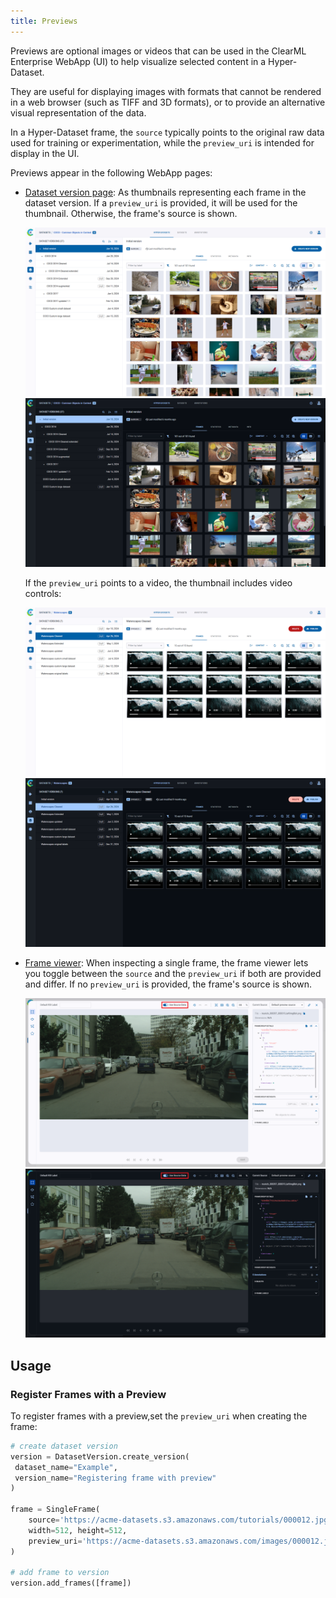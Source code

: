 ```yaml
---
title: Previews
---
```


Previews are optional images or videos that can be used in the ClearML Enterprise
WebApp (UI) to help visualize selected content in a Hyper-Dataset.

They are useful for displaying images with formats that cannot be rendered in a web browser 
(such as TIFF and 3D formats), or to provide an alternative visual representation of the data.

In a Hyper-Dataset frame, the `source` typically points to the original raw data used for training or experimentation, 
while the `preview_uri` is intended for display in the UI.

Previews appear in the following WebApp pages: 
* [Dataset version page](webapp/webapp_datasets_versioning.md): As thumbnails representing each frame in the dataset version. 
  If a `preview_uri` is provided, it will be used for the thumbnail. Otherwise, the frame's source is shown. 
  
  ![Previews](../img/hyperdatasets/dataset_versions.png#light-mode-only)
  ![Previews](../img/hyperdatasets/dataset_versions_dark.png#dark-mode-only)

  If the `preview_uri` points to a video, the thumbnail includes video controls:

  ![Video previews](../img/hyperdatasets/video_preview.png#light-mode-only)
  ![Video previews](../img/hyperdatasets/video_preview_dark.png#dark-mode-only)
 
* [Frame viewer](webapp/webapp_datasets_frames.md): When inspecting a single frame, the frame viewer lets you toggle between the 
  `source` and the `preview_uri` if both are provided and differ. If no `preview_uri` is provided, the frame's source is 
  shown.  

  ![Use source toggle](../img/hyperdatasets/source_preview.png#light-mode-only)
  ![Use source toggle](../img/hyperdatasets/source_preview_dark.png#dark-mode-only)

## Usage

### Register Frames with a Preview 

To register frames with a preview,set the `preview_uri` when creating the frame:

```python
# create dataset version
version = DatasetVersion.create_version(
 dataset_name="Example",
 version_name="Registering frame with preview"
)

frame = SingleFrame(
    source='https://acme-datasets.s3.amazonaws.com/tutorials/000012.jpg', 
    width=512, height=512, 
    preview_uri='https://acme-datasets.s3.amazonaws.com/images/000012.jpg'
)

# add frame to version
version.add_frames([frame])
```